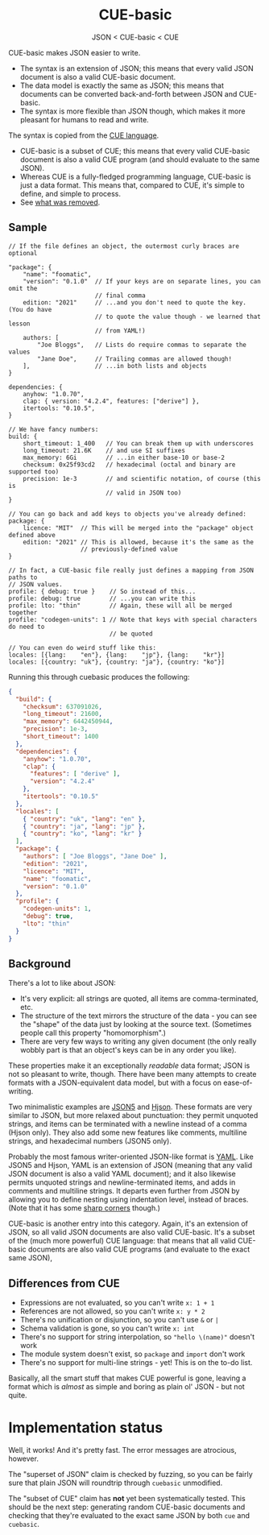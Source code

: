 <h1 align="center">CUE-basic</h1>
<p align="center">JSON &lt; CUE-basic &lt; CUE</p>

CUE-basic makes JSON easier to write.

* The syntax is an extension of JSON; this means that every valid JSON document
  is also a valid CUE-basic document.
* The data model is exactly the same as JSON; this means that documents can be
  converted back-and-forth between JSON and CUE-basic.
* The syntax is more flexible than JSON though, which makes it more pleasant for
  humans to read and write.

The syntax is copied from the [CUE language].

* CUE-basic is a subset of CUE; this means that every valid CUE-basic document
  is also a valid CUE program (and should evaluate to the same JSON).
* Whereas CUE is a fully-fledged programming language, CUE-basic is just a data format.
  This means that, compared to CUE, it's simple to define, and simple to process.
* See [what was removed](#differences-from-cue).

[CUE language]: https://cuelang.org/

## Sample

```cue
// If the file defines an object, the outermost curly braces are optional

"package": {
    "name": "foomatic",
    "version": "0.1.0"  // If your keys are on separate lines, you can omit the
                        // final comma
    edition: "2021"     // ...and you don't need to quote the key.  (You do have
                        // to quote the value though - we learned that lesson
                        // from YAML!)
    authors: [
        "Joe Bloggs",   // Lists do require commas to separate the values
        "Jane Doe",     // Trailing commas are allowed though!
    ],                  // ...in both lists and objects
}

dependencies: {
    anyhow: "1.0.70",
    clap: { version: "4.2.4", features: ["derive"] },
    itertools: "0.10.5",
}

// We have fancy numbers:
build: {
    short_timeout: 1_400   // You can break them up with underscores
    long_timeout: 21.6K    // and use SI suffixes
    max_memory: 6Gi        // ...in either base-10 or base-2
    checksum: 0x25f93cd2   // hexadecimal (octal and binary are supported too)
    precision: 1e-3        // and scientific notation, of course (this is
                           // valid in JSON too)
}

// You can go back and add keys to objects you've already defined:
package: {
    licence: "MIT"  // This will be merged into the "package" object defined above
    edition: "2021" // This is allowed, because it's the same as the
                    // previously-defined value
}

// In fact, a CUE-basic file really just defines a mapping from JSON paths to
// JSON values.
profile: { debug: true }    // So instead of this...
profile: debug: true        // ...you can write this
profile: lto: "thin"        // Again, these will all be merged together
profile: "codegen-units": 1 // Note that keys with special characters do need to
                            // be quoted

// You can even do weird stuff like this:
locales: [{lang:    "en"}, {lang:    "jp"}, {lang:    "kr"}]
locales: [{country: "uk"}, {country: "ja"}, {country: "ko"}]
```

Running this through cuebasic produces the following:

```json
{
  "build": {
    "checksum": 637091026,
    "long_timeout": 21600,
    "max_memory": 6442450944,
    "precision": 1e-3,
    "short_timeout": 1400
  },
  "dependencies": {
    "anyhow": "1.0.70",
    "clap": {
      "features": [ "derive" ],
      "version": "4.2.4"
    },
    "itertools": "0.10.5"
  },
  "locales": [
    { "country": "uk", "lang": "en" },
    { "country": "ja", "lang": "jp" },
    { "country": "ko", "lang": "kr" }
  ],
  "package": {
    "authors": [ "Joe Bloggs", "Jane Doe" ],
    "edition": "2021",
    "licence": "MIT",
    "name": "foomatic",
    "version": "0.1.0"
  },
  "profile": {
    "codegen-units": 1,
    "debug": true,
    "lto": "thin"
  }
}
```

## Background

There's a lot to like about JSON:

* It's very explicit: all strings are quoted, all items are comma-terminated,
  etc.
* The structure of the text mirrors the structure of the data - you can see the
  "shape" of the data just by looking at the source text.  (Sometimes people
  call this property "homomorphism".)
* There are very few ways to writing any given document (the only really wobbly
  part is that an object's keys can be in any order you like).

These properties make it an exceptionally _readable_ data format; JSON is not so
pleasant to write, though. There have been many attempts to create formats with
a JSON-equivalent data model, but with a focus on ease-of-writing.

Two minimalistic examples are [JSON5] and [Hjson].  These formats are very
similar to JSON, but more relaxed about punctuation: they permit unquoted
strings, and items can be terminated with a newline instead of a comma (Hjson
only).  They also add some new features like comments, multiline strings, and
hexadecimal numbers (JSON5 only).

[Hjson]: https://hjson.github.io/
[JSON5]: https://json5.org/

Probably the most famous writer-oriented JSON-like format is [YAML]. Like JSON5
and Hjson, YAML is an extension of JSON (meaning that any valid JSON document is
also a valid YAML document); and it also likewise permits unquoted strings and
newline-terminated items, and adds in comments and multiline strings. It departs
even further from JSON by allowing you to define nesting using indentation
level, instead of braces.  (Note that it has some [sharp corners] though.)

[YAML]: https://yaml.org/
[sharp corners]: https://ruudvanasseldonk.com/2023/01/11/the-yaml-document-from-hell

CUE-basic is another entry into this category.  Again, it's an extension of
JSON, so all valid JSON documents are also valid CUE-basic.  It's a subset
of the (much more powerful) CUE language: that means that all valid CUE-basic
documents are also valid CUE programs (and evaluate to the exact same JSON),

## Differences from CUE

* Expressions are not evaluated, so you can't write `x: 1 + 1`
* References are not allowed, so you can't write `x: y * 2`
* There's no unification or disjunction, so you can't use `&` or `|`
* Schema validation is gone, so you can't write `x: int`
* There's no support for string interpolation, so `"hello \(name)"` doesn't work
* The module system doesn't exist, so `package` and `import` don't work
* There's no support for multi-line strings - yet!  This is on the to-do list.

Basically, all the smart stuff that makes CUE powerful is gone, leaving a format
which is _almost_ as simple and boring as plain ol' JSON - but not quite.

# Implementation status

Well, it works!  And it's pretty fast.  The error messages are atrocious, however.

The "superset of JSON" claim is checked by fuzzing, so you can be fairly sure
that plain JSON will roundtrip through `cuebasic` unmodified.

The "subset of CUE" claim has **not** yet been systematically tested.  This
should be the next step: generating random CUE-basic documents and checking that
they're evaluated to the exact same JSON by both `cue` and `cuebasic`.
